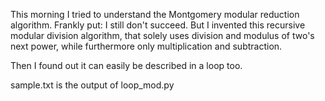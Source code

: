 This morning I tried to understand the Montgomery modular reduction algorithm. Frankly put: I still don't succeed. But I invented this recursive modular division algorithm, that solely uses division and modulus of two's next power, while furthermore only multiplication and subtraction.

Then I found out it can easily be described in a loop too.

sample.txt is the output of loop_mod.py
